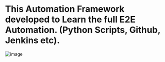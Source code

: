 # This Automation Framework developed to Learn the full E2E Automation. (Python Scripts, Github, Jenkins etc).

![image](https://github.com/user-attachments/assets/a07fda81-41f4-4d60-97c0-00b9856bb767)
